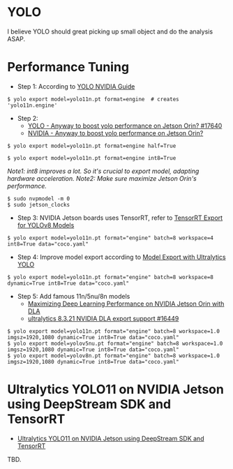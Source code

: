 # YOLO

I believe YOLO should great picking up small object and do the analysis ASAP.

# Performance Tuning

- Step 1: According to [YOLO NVIDIA Guide](https://docs.ultralytics.com/guides/nvidia-jetson/)

```
$ yolo export model=yolo11n.pt format=engine  # creates 'yolo11n.engine'
```

- Step 2: 
  - [YOLO - Anyway to boost yolo performance on Jetson Orin?
#17640](https://github.com/ultralytics/ultralytics/issues/17640)
  - [NVIDIA - Anyway to boost yolo performance on Jetson Orin?](https://forums.developer.nvidia.com/t/anyway-to-boost-yolo-performance-on-jetson-orin/313795)

```
$ yolo export model=yolo11n.pt format=engine half=True
```

```
$ yolo export model=yolo11n.pt format=engine int8=True
```

*Note1: int8 improves a lot. So it's crucial to export model, adapting hardware acceleration.*
*Note2: Make sure maximize Jetson Orin's performance.*
```
$ sudo nvpmodel -m 0
$ sudo jetson_clocks
```

- Step 3: NVIDIA Jetson boards uses TensorRT, refer to [TensorRT Export for YOLOv8 Models](https://docs.ultralytics.com/integrations/tensorrt/) 

```
$ yolo export model=yolo11n.pt format="engine" batch=8 workspace=4 int8=True data="coco.yaml"
```

- Step 4: Improve model export according to [Model Export with Ultralytics YOLO](https://docs.ultralytics.com/modes/export/)

```
$ yolo export model=yolo11n.pt format="engine" batch=8 workspace=8 dynamic=True int8=True data="coco.yaml"
```

- Step 5: Add famous 11n/5nu/8n models
  - [Maximizing Deep Learning Performance on NVIDIA Jetson Orin with DLA](https://developer.nvidia.com/blog/maximizing-deep-learning-performance-on-nvidia-jetson-orin-with-dla/)
  - [ultralytics 8.3.21 NVIDIA DLA export support #16449](https://github.com/ultralytics/ultralytics/pull/16449)

```
$ yolo export model=yolo11n.pt format="engine" batch=8 workspace=1.0 imgsz=1920,1080 dynamic=True int8=True data="coco.yaml"
$ yolo export model=yolov5nu.pt format="engine" batch=8 workspace=1.0 imgsz=1920,1080 dynamic=True int8=True data="coco.yaml"
$ yolo export model=yolov8n.pt format="engine" batch=8 workspace=1.0 imgsz=1920,1080 dynamic=True int8=True data="coco.yaml"
```

# Ultralytics YOLO11 on NVIDIA Jetson using DeepStream SDK and TensorRT

- [Ultralytics YOLO11 on NVIDIA Jetson using DeepStream SDK and TensorRT](https://docs.ultralytics.com/guides/deepstream-nvidia-jetson/)

TBD.